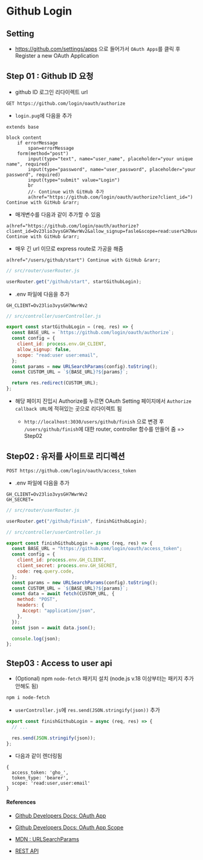 # Github Login

## Setting

- https://github.com/settings/apps 으로 들어가서 `OAuth Apps`를 클릭 후 Register a new OAuth Application

## Step 01 : Github ID 요청

- github ID 로그인 리다이렉트 url

```
GET https://github.com/login/oauth/authorize
```

- `login.pug`에 다음을 추가

```pug
extends base

block content
    if errorMessage
        span=errorMessage
    form(method="post")
        input(type="text", name="user_name", placeholder="your unique name", required)
        input(type="password", name="user_password", placeholder="your password", required)
        input(type="submit" value="Login")
        br
        //- Continue with GitHub 추가
        a(href="https://github.com/login/oauth/authorize?client_id=") Continue with GitHub &rarr;
```

- 매개변수를 다음과 같이 추가할 수 있음

```pug
a(href="https://github.com/login/oauth/authorize?client_id=Ov23lio3vysGH7WwrWv2&allow_signup=fasle&scope=read:user%20user:email") Continue with GitHub &rarr;
```

- 매우 긴 url 이므로 express route로 가공을 해줌

```pug
a(href="/users/github/start") Continue with GitHub &rarr;
```

```javascript
// src/router/userRouter.js

userRouter.get("/github/start", startGithubLogin);
```

- .env 파일에 다음을 추가

```.env
GH_CLIENT=Ov23lio3vysGH7WwrWv2
```

```javascript
// src/controller/userController.js

export const startGithubLogin = (req, res) => {
  const BASE_URL = `https://github.com/login/oauth/authorize`;
  const config = {
    client_id: process.env.GH_CLIENT,
    allow_signup: false,
    scope: "read:user user:email",
  };
  const params = new URLSearchParams(config).toString();
  const CUSTOM_URL = `${BASE_URL}?${params}`;

  return res.redirect(CUSTOM_URL);
};
```

- 해당 페이지 진입시 Authorize를 누르면 OAuth Setting 페이지에서 `Authorize callback URL`에 적혀있는 곳으로 리다이렉트 됨

  - `http://localhost:3030/users/github/finish` 으로 변경 후 `/users/github/finish`에 대한 router, controller 함수를 만들어 줌 => Step02

## Step02 : 유저를 사이트로 리디렉션

```
POST https://github.com/login/oauth/access_token
```

- .env 파일에 다음을 추가

```.env
GH_CLIENT=Ov23lio3vysGH7WwrWv2
GH_SECRET=
```

```javascript
// src/router/userRouter.js

userRouter.get("/github/finish", finishGithubLogin);
```

```javascript
// src/controller/userController.js

export const finishGithubLogin = async (req, res) => {
  const BASE_URL = "https://github.com/login/oauth/access_token";
  const config = {
    client_id: process.env.GH_CLIENT,
    client_secret: process.env.GH_SECRET,
    code: req.query.code,
  };
  const params = new URLSearchParams(config).toString();
  const CUSTOM_URL = `${BASE_URL}?${params}`;
  const data = await fetch(CUSTOM_URL, {
    method: "POST",
    headers: {
      Accept: "application/json",
    },
  });
  const json = await data.json();

  console.log(json);
};
```

## Step03 : Access to user api

- (Optional) npm `node-fetch` 패키지 설치 (node.js v.18 이상부터는 패키지 추가 안해도 됨)

```bash
npm i node-fetch
```

- `userController.js`에 `res.send(JSON.stringify(json))` 추가

```javascript
export const finishGithubLogin = async (req, res) => {
  // ...

  res.send(JSON.stringify(json));
};
```

- 다음과 같이 렌더링됨

```
{
  access_token: 'gho_',
  token_type: 'bearer',
  scope: 'read:user,user:email'
}
```

#### References

- [Github Developers Docs: OAuth App](https://docs.github.com/ko/apps/oauth-apps/building-oauth-apps/authorizing-oauth-apps)

- [Github Developers Docs: OAuth App Scope](https://docs.github.com/en/apps/oauth-apps/building-oauth-apps/scopes-for-oauth-apps)

- [MDN : URLSearchParams](https://developer.mozilla.org/en-US/docs/Web/API/URLSearchParams)

- [REST API](https://docs.github.com/en/rest/users)
